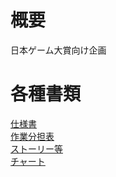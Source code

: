 # 概要
日本ゲーム大賞向け企画

# 各種書類
[仕様書](https://drive.google.com/open?id=1y_sqBo2LWGlK1LeBg_ppzhXgGRcULJWOBkDhUilxPLU "仕様書")  
[作業分担表](https://drive.google.com/open?id=1BSrniWvkDbzHVpnZH4fYo0fpzD9crYzCmeEsoRMhtvI "作業分担表")  
[ストーリー等](https://docs.google.com/document/d/1pzf38z-42P13sTKgXd7n6l0ZFmp0NdyoO-bccQ9P7HI "ストーリー等")  
[チャート](https://docs.google.com/spreadsheets/d/1uM0DhakoInr_vv3FEXC7nTCBFDywh37bdgdMGln47LI/edit?usp=sharing "チャート")  
